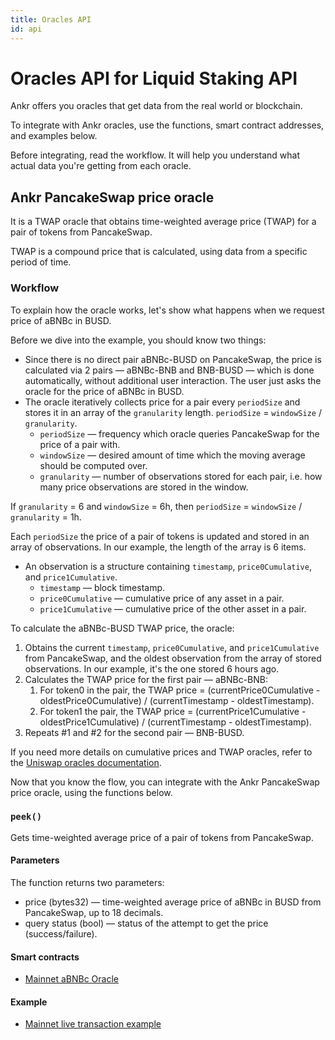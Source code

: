```yaml
---
title: Oracles API
id: api
---
```


# Oracles API for Liquid Staking API

Ankr offers you oracles that get data from the real world or blockchain.

To integrate with Ankr oracles, use the functions, smart contract addresses, and examples below.

Before integrating, read the workflow. It will help you understand what actual data you're getting from each oracle.

## Ankr PancakeSwap price oracle

It is a TWAP oracle that obtains time-weighted average price (TWAP) for a pair of tokens from PancakeSwap. 

TWAP is a compound price that is calculated, using data from a specific period of time.

### Workflow

To explain how the oracle works, let's show what happens when we request price of aBNBc in BUSD.

Before we dive into the example, you should know two things:
* Since there is no direct pair aBNBc-BUSD on PancakeSwap, the price is calculated via 2 pairs — aBNBc-BNB and BNB-BUSD — which is done automatically, without additional user interaction. The user just asks the oracle for the price of aBNBc in BUSD.
* The oracle iteratively collects price for a pair every `periodSize` and stores it in an array of the `granularity` length. 
`periodSize` = `windowSize` / `granularity`.
   * `periodSize` — frequency which oracle queries PancakeSwap for the price of a pair with.
   * `windowSize` — desired amount of time which the moving average should be computed over.
   * `granularity` — number of observations stored for each pair, i.e. how many price observations are stored in the window.

If `granularity` = 6 and `windowSize` = 6h, then `periodSize` = `windowSize` / `granularity` = 1h.

Each `periodSize` the price of a pair of tokens is updated and stored in an array of observations. In our example, the length of the array is 6 items.
* An observation is a structure containing `timestamp`, `price0Cumulative`, and `price1Cumulative`. 
  * `timestamp` — block timestamp.
  * `price0Cumulative` — cumulative price of any asset in a pair.
  * `price1Cumulative` — cumulative price of the other asset in a pair.

To calculate the aBNBc-BUSD TWAP price, the oracle:
1. Obtains the current `timestamp`, `price0Cumulative`, and `price1Cumulative` from PancakeSwap, and the oldest observation from the array of stored observations. In our example, it's the one stored 6 hours ago. 
2. Calculates the TWAP price for the first pair — aBNBc-BNB:
   1. For token0 in the pair, the TWAP price = (currentPrice0Cumulative - oldestPrice0Cumulative) / (currentTimestamp - oldestTimestamp).
   2. For token1 the pair, the TWAP price = (currentPrice1Cumulative - oldestPrice1Cumulative) / (currentTimestamp - oldestTimestamp).
3. Repeats #1 and #2 for the second pair — BNB-BUSD.

If you need more details on cumulative prices and TWAP oracles, refer to the [Uniswap oracles documentation](https://docs.uniswap.org/protocol/V2/concepts/core-concepts/oracles).

Now that you know the flow, you can integrate with the Ankr PancakeSwap price oracle, using the functions below.

### `peek()`
Gets time-weighted average price of a pair of tokens from PancakeSwap.

#### Parameters
The function returns two parameters:

* price (bytes32) —  time-weighted average price of aBNBc in BUSD from PancakeSwap, up to 18 decimals.
* query status (bool) — status of the attempt to get the price (success/failure).

#### Smart contracts
* [Mainnet aBNBc Oracle](https://bscscan.com/address/0xB1aD00B8BB49FB3534120b43f1FEACeAf584AE06#readProxy)

#### Example
* [Mainnet live transaction example](https://bscscan.com/tx/0xb803ff8100d76cc54fbf7cbe1d38eb1c2e803eff775d903d6e7ba7367ddce58b)